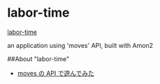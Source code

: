 labor-time
==========

[labor-time](http://labor-time.k1ch1.com)

an application using 'moves' API, built with Amon2

##About "labor-time"  
* [moves の API で遊んでみた](http://m0t0k1ch1st0ry.com/blog/2013/08/29/moves-api)
